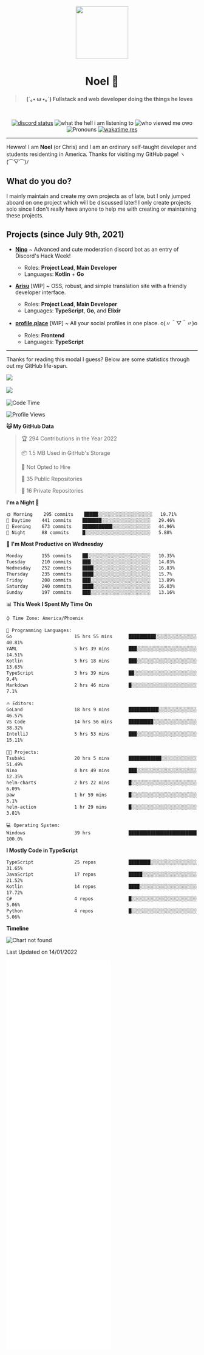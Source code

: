 <div align='center'>
  <div align='center'>
    <img
      src='https://cdn.floofy.dev/art/icons/icon_cinnamonserval.png'
      width='138'
      height='138'
    />
  </div>
  <h1>Noel 🐾</h1>
  <blockquote><strong>(´｡• ω •｡`) Fullstack and web developer doing the things he loves</strong></blockquote>

  <br />

  <a href='https://discord.com/users/280158289667555328' target='_blank'><img alt="discord status" src="https://dev.discordprofiles.me/badge/status/280158289667555328" /></a>
  <img alt="what the hell i am listening to" src="https://dev.discordprofiles.me/badge/spotify/280158289667555328" />
  <img alt="who viewed me owo" src="https://komarev.com/ghpvc/?username=auguwu" />
  <img alt='Pronouns' src='https://img.shields.io/endpoint?url=https://pronoundb.org/shields/6004d014406af11e4593a013' />
  <a href="https://wakatime.com/@auguwu" target='_blank'>
    <img alt='wakatime res' src='https://wakatime.com/badge/user/89736485-42ec-4c0f-a2f3-481db74514dc.svg' />
  </a>
</div>

<hr />

Hewwo! I am **Noel** (or Chris) and I am an ordinary self-taught developer and students residenting in America. Thanks for visiting my GitHub page! ヽ(⌒▽⌒)ﾉ

## What do you do?
I mainly maintain and create my own projects as of late, but I only jumped aboard on one project which will be discussed later! I only create projects
solo since I don't really have anyone to help me with creating or maintaining these projects.

## Projects (since July 9th, 2021)
- [**Nino**](https://nino.sh) ~ Advanced and cute moderation discord bot as an entry of Discord's Hack Week!
  - Roles: **Project Lead**, **Main Developer**
  - Languages: **Kotlin** + **Go**

- [**Arisu**](https://arisu.land) [WIP] ~ OSS, robust, and simple translation site with a friendly developer interface.
  - Roles: **Project Lead**, **Main Developer**
  - Languages: **TypeScript**, **Go**, and **Elixir**

- [**profile.place**](https://profile.place) [WIP] ~ All your social profiles in one place. o(〃＾▽＾〃)o
  - Roles: **Frontend**
  - Languages: **TypeScript**

---

Thanks for reading this modal I guess? Below are some statistics through out my GitHub life-span.

![](https://github-readme-stats.vercel.app/api?username=auguwu&count_private=true&show_icons=true&theme=gruvbox)

![](https://github-readme-stats.vercel.app/api/top-langs/?username=auguwu&layout=compact&theme=gruvbox)

<!--START_SECTION:waka-->
![Code Time](http://img.shields.io/badge/Code%20Time-2%2C626%20hrs%2021%20mins-blue)

![Profile Views](http://img.shields.io/badge/Profile%20Views-20-blue)

**🐱 My GitHub Data** 

> 🏆 294 Contributions in the Year 2022
 > 
> 📦 1.5 MB Used in GitHub's Storage 
 > 
> 🚫 Not Opted to Hire
 > 
> 📜 35 Public Repositories 
 > 
> 🔑 16 Private Repositories  
 > 
**I'm a Night 🦉** 

```text
🌞 Morning    295 commits    █████░░░░░░░░░░░░░░░░░░░░   19.71% 
🌆 Daytime    441 commits    ███████░░░░░░░░░░░░░░░░░░   29.46% 
🌃 Evening    673 commits    ███████████░░░░░░░░░░░░░░   44.96% 
🌙 Night      88 commits     █░░░░░░░░░░░░░░░░░░░░░░░░   5.88%

```
📅 **I'm Most Productive on Wednesday** 

```text
Monday       155 commits    ██░░░░░░░░░░░░░░░░░░░░░░░   10.35% 
Tuesday      210 commits    ███░░░░░░░░░░░░░░░░░░░░░░   14.03% 
Wednesday    252 commits    ████░░░░░░░░░░░░░░░░░░░░░   16.83% 
Thursday     235 commits    ████░░░░░░░░░░░░░░░░░░░░░   15.7% 
Friday       208 commits    ███░░░░░░░░░░░░░░░░░░░░░░   13.89% 
Saturday     240 commits    ████░░░░░░░░░░░░░░░░░░░░░   16.03% 
Sunday       197 commits    ███░░░░░░░░░░░░░░░░░░░░░░   13.16%

```


📊 **This Week I Spent My Time On** 

```text
⌚︎ Time Zone: America/Phoenix

💬 Programming Languages: 
Go                       15 hrs 55 mins      ██████████░░░░░░░░░░░░░░░   40.81% 
YAML                     5 hrs 39 mins       ███░░░░░░░░░░░░░░░░░░░░░░   14.51% 
Kotlin                   5 hrs 18 mins       ███░░░░░░░░░░░░░░░░░░░░░░   13.63% 
TypeScript               3 hrs 39 mins       ██░░░░░░░░░░░░░░░░░░░░░░░   9.4% 
Markdown                 2 hrs 46 mins       █░░░░░░░░░░░░░░░░░░░░░░░░   7.1%

🔥 Editors: 
GoLand                   18 hrs 9 mins       ███████████░░░░░░░░░░░░░░   46.57% 
VS Code                  14 hrs 56 mins      █████████░░░░░░░░░░░░░░░░   38.32% 
IntelliJ                 5 hrs 53 mins       ███░░░░░░░░░░░░░░░░░░░░░░   15.11%

🐱‍💻 Projects: 
Tsubaki                  20 hrs 5 mins       ████████████░░░░░░░░░░░░░   51.49% 
Nino                     4 hrs 49 mins       ███░░░░░░░░░░░░░░░░░░░░░░   12.35% 
helm-charts              2 hrs 22 mins       █░░░░░░░░░░░░░░░░░░░░░░░░   6.09% 
paw                      1 hr 59 mins        █░░░░░░░░░░░░░░░░░░░░░░░░   5.1% 
helm-action              1 hr 29 mins        █░░░░░░░░░░░░░░░░░░░░░░░░   3.81%

💻 Operating System: 
Windows                  39 hrs              █████████████████████████   100.0%

```

**I Mostly Code in TypeScript** 

```text
TypeScript               25 repos            ████████░░░░░░░░░░░░░░░░░   31.65% 
JavaScript               17 repos            █████░░░░░░░░░░░░░░░░░░░░   21.52% 
Kotlin                   14 repos            ████░░░░░░░░░░░░░░░░░░░░░   17.72% 
C#                       4 repos             █░░░░░░░░░░░░░░░░░░░░░░░░   5.06% 
Python                   4 repos             █░░░░░░░░░░░░░░░░░░░░░░░░   5.06%

```


**Timeline**

![Chart not found](https://raw.githubusercontent.com/auguwu/auguwu/master/charts/bar_graph.png) 


 Last Updated on 14/01/2022
<!--END_SECTION:waka-->

![](./github-metrics.svg)
